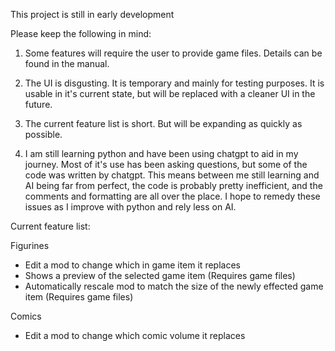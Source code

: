 This project is still in early development

Please keep the following in mind:

1) Some features will require the user to provide game files.  Details can be
   found in the manual.

2) The UI is disgusting.  It is temporary and mainly for testing purposes.  It is
   usable in it's current state, but will be replaced with a cleaner UI in the future.

3) The current feature list is short.  But will be expanding as quickly as possible.

4) I am still learning python and have been using chatgpt to aid in my journey.
   Most of it's use has been asking questions, but some of the code was written
   by chatgpt.  This means between me still learning and AI being far from perfect,
   the code is probably pretty inefficient, and the comments and formatting are all
   over the place.  I hope to remedy these issues as I improve with python and rely
   less on AI.

Current feature list:

Figurines
- Edit a mod to change which in game item it replaces
- Shows a preview of the selected game item (Requires game files)
- Automatically rescale mod to match the size of the newly effected game item
  (Requires game files)

Comics
- Edit a mod to change which comic volume it replaces
          

